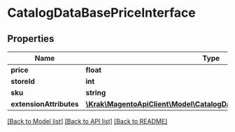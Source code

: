 # CatalogDataBasePriceInterface

## Properties
Name | Type | Description | Notes
------------ | ------------- | ------------- | -------------
**price** | **float** | Price. | 
**storeId** | **int** | Store id. | 
**sku** | **string** | SKU. | 
**extensionAttributes** | [**\Krak\MagentoApiClient\Model\CatalogDataBasePriceExtensionInterface**](CatalogDataBasePriceExtensionInterface.md) |  | [optional] 

[[Back to Model list]](../README.md#documentation-for-models) [[Back to API list]](../README.md#documentation-for-api-endpoints) [[Back to README]](../README.md)


